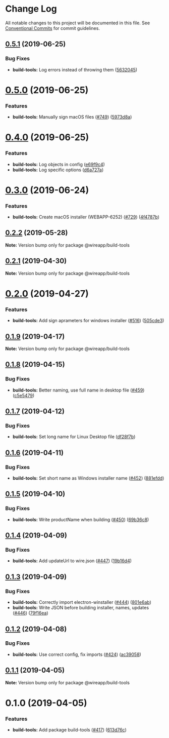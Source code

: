 # Change Log

All notable changes to this project will be documented in this file.
See [Conventional Commits](https://conventionalcommits.org) for commit guidelines.

## [0.5.1](https://github.com/wireapp/wire-desktop-packages/tree/master/packages/build-tools/compare/@wireapp/build-tools@0.5.0...@wireapp/build-tools@0.5.1) (2019-06-25)


### Bug Fixes

* **build-tools:** Log errors instead of throwing them ([5632045](https://github.com/wireapp/wire-desktop-packages/tree/master/packages/build-tools/commit/5632045))





# [0.5.0](https://github.com/wireapp/wire-desktop-packages/tree/master/packages/build-tools/compare/@wireapp/build-tools@0.4.0...@wireapp/build-tools@0.5.0) (2019-06-25)


### Features

* **build-tools:** Manually sign macOS files ([#749](https://github.com/wireapp/wire-desktop-packages/tree/master/packages/build-tools/issues/749)) ([5973d8a](https://github.com/wireapp/wire-desktop-packages/tree/master/packages/build-tools/commit/5973d8a))





# [0.4.0](https://github.com/wireapp/wire-desktop-packages/tree/master/packages/build-tools/compare/@wireapp/build-tools@0.3.0...@wireapp/build-tools@0.4.0) (2019-06-25)


### Features

* **build-tools:** Log objects in config ([e69f9c4](https://github.com/wireapp/wire-desktop-packages/tree/master/packages/build-tools/commit/e69f9c4))
* **build-tools:** Log specific options ([d6a727a](https://github.com/wireapp/wire-desktop-packages/tree/master/packages/build-tools/commit/d6a727a))





# [0.3.0](https://github.com/wireapp/wire-desktop-packages/tree/master/packages/build-tools/compare/@wireapp/build-tools@0.2.2...@wireapp/build-tools@0.3.0) (2019-06-24)


### Features

* **build-tools:** Create macOS installer (WEBAPP-6252) ([#729](https://github.com/wireapp/wire-desktop-packages/tree/master/packages/build-tools/issues/729)) ([4f4787b](https://github.com/wireapp/wire-desktop-packages/tree/master/packages/build-tools/commit/4f4787b))





## [0.2.2](https://github.com/wireapp/wire-desktop-packages/tree/master/packages/build-tools/compare/@wireapp/build-tools@0.2.1...@wireapp/build-tools@0.2.2) (2019-05-28)

**Note:** Version bump only for package @wireapp/build-tools





## [0.2.1](https://github.com/wireapp/wire-desktop-packages/tree/master/packages/build-tools/compare/@wireapp/build-tools@0.2.0...@wireapp/build-tools@0.2.1) (2019-04-30)

**Note:** Version bump only for package @wireapp/build-tools





# [0.2.0](https://github.com/wireapp/wire-desktop-packages/tree/master/packages/build-tools/compare/@wireapp/build-tools@0.1.9...@wireapp/build-tools@0.2.0) (2019-04-27)


### Features

* **build-tools:** Add sign aprameters for windows installer ([#516](https://github.com/wireapp/wire-desktop-packages/tree/master/packages/build-tools/issues/516)) ([505cde3](https://github.com/wireapp/wire-desktop-packages/tree/master/packages/build-tools/commit/505cde3))





## [0.1.9](https://github.com/wireapp/wire-desktop-packages/tree/master/packages/build-tools/compare/@wireapp/build-tools@0.1.8...@wireapp/build-tools@0.1.9) (2019-04-17)

**Note:** Version bump only for package @wireapp/build-tools





## [0.1.8](https://github.com/wireapp/wire-desktop-packages/tree/master/packages/build-tools/compare/@wireapp/build-tools@0.1.7...@wireapp/build-tools@0.1.8) (2019-04-15)


### Bug Fixes

* **build-tools:** Better naming, use full name in desktop file ([#459](https://github.com/wireapp/wire-desktop-packages/tree/master/packages/build-tools/issues/459)) ([c5e5479](https://github.com/wireapp/wire-desktop-packages/tree/master/packages/build-tools/commit/c5e5479))





## [0.1.7](https://github.com/wireapp/wire-desktop-packages/tree/master/packages/build-tools/compare/@wireapp/build-tools@0.1.6...@wireapp/build-tools@0.1.7) (2019-04-12)


### Bug Fixes

* **build-tools:** Set long name for Linux Desktop file ([df28f7b](https://github.com/wireapp/wire-desktop-packages/tree/master/packages/build-tools/commit/df28f7b))





## [0.1.6](https://github.com/wireapp/wire-desktop-packages/tree/master/packages/build-tools/compare/@wireapp/build-tools@0.1.5...@wireapp/build-tools@0.1.6) (2019-04-11)


### Bug Fixes

* **build-tools:** Set short name as Windows installer name ([#452](https://github.com/wireapp/wire-desktop-packages/tree/master/packages/build-tools/issues/452)) ([881efdd](https://github.com/wireapp/wire-desktop-packages/tree/master/packages/build-tools/commit/881efdd))





## [0.1.5](https://github.com/wireapp/wire-desktop-packages/tree/master/packages/build-tools/compare/@wireapp/build-tools@0.1.4...@wireapp/build-tools@0.1.5) (2019-04-10)


### Bug Fixes

* **build-tools:** Write productName when building ([#450](https://github.com/wireapp/wire-desktop-packages/tree/master/packages/build-tools/issues/450)) ([69b36c8](https://github.com/wireapp/wire-desktop-packages/tree/master/packages/build-tools/commit/69b36c8))





## [0.1.4](https://github.com/wireapp/wire-desktop-packages/tree/master/packages/build-tools/compare/@wireapp/build-tools@0.1.3...@wireapp/build-tools@0.1.4) (2019-04-09)


### Bug Fixes

* **build-tools:** Add updateUrl to wire.json ([#447](https://github.com/wireapp/wire-desktop-packages/tree/master/packages/build-tools/issues/447)) ([19b16d4](https://github.com/wireapp/wire-desktop-packages/tree/master/packages/build-tools/commit/19b16d4))





## [0.1.3](https://github.com/wireapp/wire-desktop-packages/tree/master/packages/build-tools/compare/@wireapp/build-tools@0.1.2...@wireapp/build-tools@0.1.3) (2019-04-09)


### Bug Fixes

* **build-tools:** Correctly import electron-winstaller ([#444](https://github.com/wireapp/wire-desktop-packages/tree/master/packages/build-tools/issues/444)) ([801e6ab](https://github.com/wireapp/wire-desktop-packages/tree/master/packages/build-tools/commit/801e6ab))
* **build-tools:** Write JSON before building installer, names, updates ([#446](https://github.com/wireapp/wire-desktop-packages/tree/master/packages/build-tools/issues/446)) ([79f16ea](https://github.com/wireapp/wire-desktop-packages/tree/master/packages/build-tools/commit/79f16ea))





## [0.1.2](https://github.com/wireapp/wire-desktop-packages/tree/master/packages/build-tools/compare/@wireapp/build-tools@0.1.1...@wireapp/build-tools@0.1.2) (2019-04-08)


### Bug Fixes

* **build-tools:** Use correct config, fix imports ([#424](https://github.com/wireapp/wire-desktop-packages/tree/master/packages/build-tools/issues/424)) ([ac39058](https://github.com/wireapp/wire-desktop-packages/tree/master/packages/build-tools/commit/ac39058))





## [0.1.1](https://github.com/wireapp/wire-desktop-packages/tree/master/packages/build-tools/compare/@wireapp/build-tools@0.1.0...@wireapp/build-tools@0.1.1) (2019-04-05)

**Note:** Version bump only for package @wireapp/build-tools





# 0.1.0 (2019-04-05)


### Features

* **build-tools:** Add package build-tools ([#417](https://github.com/wireapp/wire-desktop-packages/tree/master/packages/build-tools/issues/417)) ([613d76c](https://github.com/wireapp/wire-desktop-packages/tree/master/packages/build-tools/commit/613d76c))
